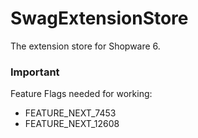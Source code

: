# SwagExtensionStore

The extension store for Shopware 6.


### Important
Feature Flags needed for working:

- FEATURE_NEXT_7453
- FEATURE_NEXT_12608
